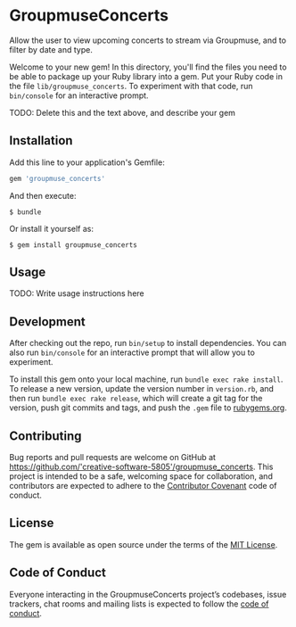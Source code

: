 # GroupmuseConcerts

Allow the user to view upcoming concerts to stream via Groupmuse, and to filter by date and type.

Welcome to your new gem! In this directory, you'll find the files you need to be able to package up your Ruby library into a gem. Put your Ruby code in the file `lib/groupmuse_concerts`. To experiment with that code, run `bin/console` for an interactive prompt.

TODO: Delete this and the text above, and describe your gem

## Installation

Add this line to your application's Gemfile:

```ruby
gem 'groupmuse_concerts'
```

And then execute:

    $ bundle

Or install it yourself as:

    $ gem install groupmuse_concerts

## Usage

TODO: Write usage instructions here

## Development

After checking out the repo, run `bin/setup` to install dependencies. You can also run `bin/console` for an interactive prompt that will allow you to experiment.

To install this gem onto your local machine, run `bundle exec rake install`. To release a new version, update the version number in `version.rb`, and then run `bundle exec rake release`, which will create a git tag for the version, push git commits and tags, and push the `.gem` file to [rubygems.org](https://rubygems.org).

## Contributing

Bug reports and pull requests are welcome on GitHub at https://github.com/'creative-software-5805'/groupmuse_concerts. This project is intended to be a safe, welcoming space for collaboration, and contributors are expected to adhere to the [Contributor Covenant](http://contributor-covenant.org) code of conduct.

## License

The gem is available as open source under the terms of the [MIT License](https://opensource.org/licenses/MIT).

## Code of Conduct

Everyone interacting in the GroupmuseConcerts project’s codebases, issue trackers, chat rooms and mailing lists is expected to follow the [code of conduct](https://github.com/'creative-software-5805'/groupmuse_concerts/blob/master/CODE_OF_CONDUCT.md).
